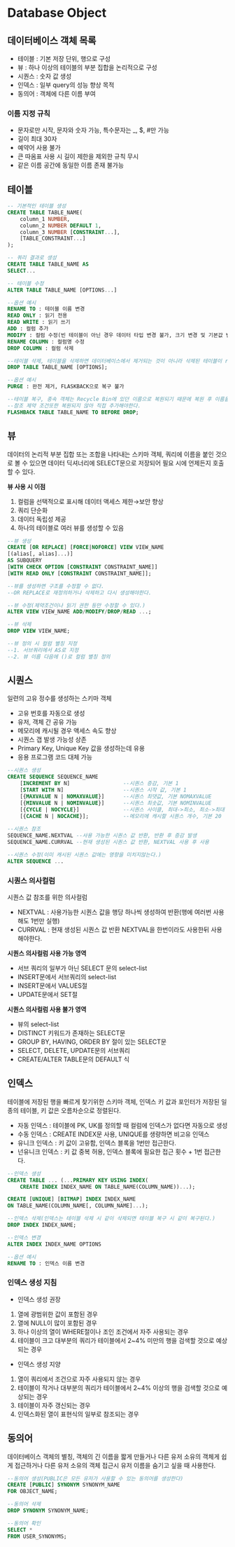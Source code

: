# Database Object

## 데이터베이스 객체 목록
- 테이블 : 기본 저장 단위, 행으로 구성
- 뷰 : 하나 이상의 테이블의 부분 집합을 논리적으로 구성
- 시퀀스 : 숫자 값 생성
- 인덱스 : 일부 query의 성능 향상 목적
- 동의어 : 객체에 다른 이름 부여

### 이름 지정 규칙
- 문자로만 시작, 문자와 숫자 가능, 특수문자는 _, $, #만 가능
- 길이 최대 30자
- 예약어 사용 불가
- 큰 따옴표 사용 시 길이 제한을 제외한 규칙 무시
- 같은 이름 공간에 동일한 이름 존재 불가능

## 테이블
```sql
-- 기본적인 테이블 생성
CREATE TABLE TABLE_NAME(
    column_1 NUMBER,
    column_2 NUMBER DEFAULT 1,
    column_3 NUMBER [CONSTRAINT...],
    [TABLE_CONSTRAINT...]
);

-- 쿼리 결과로 생성
CREATE TABLE TABLE_NAME AS
SELECT...

-- 테이블 수정
ALTER TABLE TABLE_NAME [OPTIONS...]

--옵션 예시
RENAME TO : 테이블 이름 변경
READ ONLY : 읽기 전용
READ WRITE : 읽기 쓰기
ADD : 컬럼 추가
MODIFY : 컬럼 수정(빈 테이블이 아닌 경우 데이터 타입 변경 불가, 크기 변경 및 기본값 변경만 가능)
RENAME COLUMN : 컬럼명 수정
DROP COLUMN : 컬럼 삭제

--테이블 삭제, 테이블을 삭제하면 데이터베이스에서 제거되는 것이 아니라 삭제된 테이블이 recyclebin의 공간으로 인식된다.
DROP TABLE TABLE_NAME [OPTIONS];

--옵션 예시
PURGE : 완전 제거, FLASKBACK으로 복구 불가

--테이블 복구, 종속 객체는 Recycle Bin에 있던 이름으로 복원되기 때문에 복원 후 이름을 변경해야한다.
--참조 제약 조건또한 복원되지 않아 직접 추가해야한다.
FLASHBACK TABLE TABLE_NAME TO BEFORE DROP;
```

## 뷰
데이터의 논리적 부분 집합 또는 조합을 나타내는 스키마 객체, 쿼리에 이름을 붙인 것으로 볼 수 있으면 데이터 딕셔너리에 SELECT문으로 저장되어 필요 시에 언제든지 호출 할 수 있다.

**뷰 사용 시 이점**   
1. 컬럼을 선택적으로 표시해 데이터 액세스 제한→보안 향상
2. 쿼리 단순화
3. 데이터 독립성 제공
4. 하나의 테이블로 여러 뷰를 생성할 수 있음

```sql
--뷰 생성
CREATE [OR REPLACE] [FORCE|NOFORCE] VIEW VIEW_NAME
[(alias[, alias]...)]
AS SUBQUERY
[WITH CHECK OPTION [CONSTRAINT CONSTRAINT_NAME]]
[WITH READ ONLY [CONSTRAINT CONSTRAINT_NAME]];

--뷰를 생성하면 구조를 수정할 수 없다. 
--OR REPLACE로 재정의하거나 삭제하고 다시 생성해야한다.

--뷰 수정(제약조건이나 읽기 권한 등만 수정할 수 있다.)
ALTER VIEW VIEW_NAME ADD/MODIFY/DROP/READ ...;

--뷰 삭제
DROP VIEW VIEW_NAME;

--뷰 정의 시 컬럼 별칭 지정
--1. 서브쿼리에서 AS로 지정
--2. 뷰 이름 다음에 ()로 컬럼 별칭 정의
```

## 시퀀스

일련의 고유 정수를 생성하는 스키마 객체

- 고유 번호를 자동으로 생성
- 유저, 객체 간 공유 가능
- 메모리에 캐시될 경우 액세스 속도 향상
- 시퀀스 갭 발생 가능성 상존
- Primary Key, Unique Key 값을 생성하는데 유용
- 응용 프로그램 코드 대체 가능

```sql
--시퀀스 생성
CREATE SEQUENCE SEQUENCE_NAME
	[INCREMENT BY N]                 --시퀀스 증감, 기본 1
	[START WITH N]                   --시퀀스 시작 값, 기본 1
	[{MAXVALUE N | NOMAXVALUE}]      --시퀀스 최댓값, 기본 NOMAXVALUE
	[{MINVALUE N | NOMINVALUE}]      --시퀀스 최솟값, 기본 NOMINVALUE
	[{CYCLE | NOCYCLE}]              --시퀀스 사이클, 최대->최소, 최소->최대
	[{CACHE N | NOCACHE}];           --메모리에 캐시할 시퀀스 개수, 기본 20
	
--시퀀스 참조
SEQUENCE_NAME.NEXTVAL --사용 가능한 시퀀스 값 반환, 반환 후 증감 발생
SEQUENCE_NAME.CURRVAL --현재 생성된 시퀀스 값 반환, NEXTVAL 사용 후 사용

--시퀀스 수정(이미 캐시된 시퀀스 값에는 영향을 미치지않는다.)
ALTER SEQUENCE ...
```

### 시퀀스 의사컬럼

시퀀스 값 참조를 위한 의사컬럼

- NEXTVAL : 사용가능한 시퀀스 값을 행당 하나씩 생성하여 반환(행에 여러번 사용해도 1번만 실행)
- CURRVAL : 현재 생성된 시퀀스 값 반환 NEXTVAL을 한번이라도 사용한뒤 사용해야한다.

**시퀀스 의사컬럼 사용 가능 영역**   

- 서브 쿼리의 일부가 아닌 SELECT 문의 select-list
- INSERT문에서 서브쿼리의 select-list
- INSERT문에서 VALUES절
- UPDATE문에서 SET절

**시퀀스 의사컬럼 사용 불가 영역**   

- 뷰의 select-list
- DISTINCT 키워드가 존재하는 SELECT문
- GROUP BY, HAVING, ORDER BY 절이 있는 SELECT문
- SELECT, DELETE, UPDATE문의 서브쿼리
- CREATE/ALTER TABLE문의 DEFAULT 식

## 인덱스

테이블에 저장된 행을 빠르게 찾기위한 스키마 객체, 인덱스 키 값과 포인터가 저장된 일종의 테이블, 키 값은 오름차순으로 정렬된다.

- 자동 인덱스 : 테이블에 PK, UK를 정의할 때 컬럼에 인덱스가 없다면 자동으로 생성
- 수동 인덱스 : CREATE INDEX문 사용, UNIQUE를 생량하면 비고유 인덱스
- 유니크 인덱스 : 키 값이 고유함, 인덱스 블록을 1번만 접근한다.
- 넌유니크 인덱스 : 키 값 중복 허용, 인덱스 블록에 필요한 접근 횟수 + 1번 접근한다.

```sql
--인덱스 생성
CREATE TABLE ... (...PRIMARY KEY USING INDEX(
	CREATE INDEX INDEX_NAME ON TABLE_NAME(COLUMN_NAME))...);

CREATE [UNIQUE] [BITMAP] INDEX INDEX_NAME
ON TABLE_NAME(COLUMN_NAME[, COLUMN_NAME]...);

--인덱스 삭제(인덱스는 테이블 삭제 시 같이 삭제되면 테이블 복구 시 같이 복구된다.)
DROP INDEX INDEX_NAME;

--인덱스 변경
ALTER INDEX INDEX_NAME OPTIONS

--옵션 예시
RENAME TO : 인덱스 이름 변경
```

### 인덱스 생성 지침

- 인덱스 생성 권장
1. 열에 광범위한 값이 포함된 경우
2. 열에 NULL이 많이 포함된 경우
3. 하나 이상의 열이 WHERE절이나 조인 조건에서 자주 사용되는 경우
4. 테이블이 크고 대부분의 쿼리가 테이블에서 2~4% 미만의 행을 검색할 것으로 예상되는 경우

- 인덱스 생성 지양
1. 열이 쿼리에서 조건으로 자주 사용되지 않는 경우
2. 테이블이 작거나 대부분의 쿼리가 테이블에서 2~4% 이상의 행을 검색할 것으로 예상되는 경우
3. 테이블이 자주 갱신되는 경우
4. 인덱스화된 열이 표현식의 일부로 참조되는 경우

## 동의어

데이터베이스 객체의 별칭, 객체의 긴 이름을 짧게 만들거나 다른 유저 소유의 객체게 쉽게 접근하거나 다른 유저 소유의 객체 접근시 유저 이름을 숨기고 싶을 때 사용한다.

```sql
--동의어 생성(PUBLIC은 모든 유저가 사용할 수 있는 동의어를 생성한다)
CREATE [PUBLIC] SYNONYM SYNONYM_NAME
FOR OBJECT_NAME;

--동의어 삭제
DROP SYNONYM SYNONYM_NAME;

--동의어 확인
SELECT *
FROM USER_SYNONYMS;
```